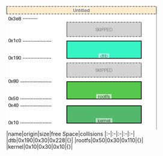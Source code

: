 ![memory map diagram](test_generate_doc_example_normal_cropped.png)
|name|origin|size|free Space|collisions
|:-|:-|:-|:-|:-|
|<span style='color:(129, 9, 221, 0)'>dtb</span>|0x190|0x30|0x228|{}|
|<span style='color:(75, 183, 142, 168)'>rootfs</span>|0x50|0x30|0x110|{}|
|<span style='color:(40, 135, 61, 205)'>kernel</span>|0x10|0x30|0x10|{}|
